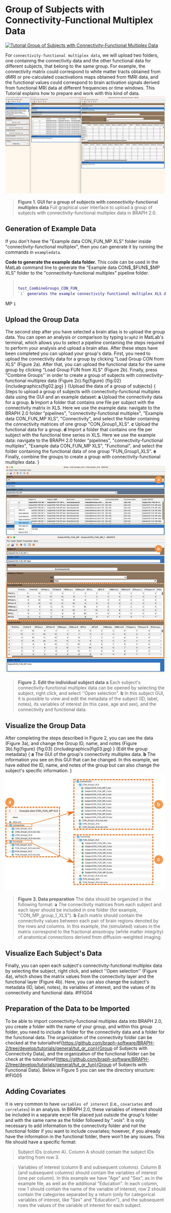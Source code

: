 # Group of Subjects with Connectivity-Functional Multiplex Data

[![Tutorial Group of Subjects with Connectivity-Functional Multiplex Data](https://img.shields.io/badge/PDF-Download-red?style=flat-square&logo=adobe-acrobat-reader)](tut_gr_con_fun_mp.pdf)

For `connectivity-functional multiplex data`, we will upload two folders, one containing the connectivity data and the other functional data for different subjects, that belong to the same group. For example, the connectivity matrix could correspond to white matter tracts obtained from dMRI or pre-calculated coactivations maps obtained from fMRI data, and the functional values could correspond to brain activation signals derived from functional MRI data at different frequencies or time windows. This Tutorial explains how to prepare and work with this kind of data.
<img src="fig01.jpg" alt="GUI for a group of subjects with connectivity-functional multiplex data">

> **Figure 1. GUI for a group of subjects with connectivity-functional multiplex data**
> Full graphical user interface to upload a group of subjects with connectivity-functional multiplex data in BRAPH 2.0. 
## Generation of Example Data

If you don't have the "Example data CON_FUN_MP XLS" folder inside "connectivity-functional multiplex", then you can generate it by running the commands in `exampledata`.

**Code to generate the example data folder.**
		This code can be used in the MatLab command line to generate the "Example data CON$_$FUN$_$MP XLS" folder to the "connectivity-functional multiplex" pipeline folder.
> ```matlab
> 
> test_CombineGroups_CON_FUN_
>`1` generates the example connectivity-functional multiplex XLS data folder.
MP  `1`
> 
## Upload the Group Data

The second step after you have selected a brain atlas is to upload the group data. You can open an analysis or comparison by typing `braph2` in MatLab's terminal, which allows you to select a pipeline containing the steps required to perform your analysis and upload a brain atlas. After these steps have been completed you can upload your group's data. First, you need to upload the connectivity data for a group by clicking "Load Group CON from XLS" (Figure 2a). After that, you can upload the functional data for the same group by clicking "Load Group FUN from XLS" (Figure 2b). Finally, press "Combine Groups'' in order to create a group of subjects with connectivity-functional multiplex data (Figure 2c).fig{figure}
	{fig:02}
	{includegraphics{fig02.jpg}
	}
	{Upload the data of a group of subjects}
	{
	Steps to upload a group of subjects with connectivity-functional multiplex data using the GUI and an example dataset: 
	**a** Upload the connectivity data for a group.
	**b** Import a folder that contains one file per subject with the connectivity matrix in XLS. Here we use the example data: navigate to the BRAPH 2.0 folder "pipelines", "connectivity-functional multiplex",  "Example data CON_FUN_MP XLS", "Connectivity", and select the folder containing the connectivity matrices of one group "CON_Group1_XLS".
     **c** Upload the functional data for a group.
 	**d** Import a folder that contains one file per subject with the functional time series in XLS. Here we use the example data: navigate to the BRAPH 2.0 folder "pipelines", "connectivity-functional multiplex",  "Example data CON_FUN_MP XLS", "Functional", and select the folder containing the functional data of one group "FUN_Group1_XLS".
   **e** Finally, combine the groups to create a group with connectivity-functional multiplex data.
	}
<img src="fig04.jpg" alt="Edit the individual subject data">

> **Figure 2. Edit the individual subject data**
> **a**  Each subject's connectivity-functional multiplex data can be opened by selecting the subject, right click, and select ''Open selection". 
	**b** In this subject GUI, it is possible to view and edit the metadata of the subject (ID, label, notes), its variables of interest (in this case, age and sex), and the connectivity and functional data. 
## Visualize the Group Data

After completing the steps described in Figure 2, you can see the data (Figure 3a), and change the Group ID, name, and notes (Figure 3b).fig{figure}
	{fig:03}
	{includegraphics{fig03.jpg}
	}
	{Edit the group metadata}
	{ 
	**a** The GUI of the group's connectivity multiplex data. 
	**b** The information you see on this GUI that can be changed. In this example, we have edited the ID, name, and notes of the group but can also change the subject's specific information.
	}
<img src="fig05.jpg" alt="Data preparation">

> **Figure 3. Data preparation**
> The data should be organized in the following format:
	**a** The connectivity matrices from each subject and each layer should be included in one folder (for example, "CON_MP_group_1_XLS"). 
	**b** Each matrix should contain the connectivity values between each pair of brain regions denoted by the rows and columns. In this example, the (simulated) values in the matrix correspond to the fractional anisotropy (white matter integrity) of anatomical connections derived from diffusion-weighted imaging.
## Visualize Each Subject's Data

Finally, you can open each subject's connectivity-functional multiplex data by selecting the subject, right click, and select ''Open selection'' (Figure 4a), which shows the matrix values from the connectivity layer and the functional layer (Figure 4b). Here, you can also change the subject's metadata (ID, label, notes), its variables of interest, and the values of its connectivity and functional data.
#!FIG04
## Preparation of the Data to be Imported

To be able to import connectivity-functional multiplex data into BRAPH 2.0, you create a folder with the name of your group, and within this group folder, you need to include a folder for the connectivity data and a folder for the functional data. The organization of the connectivity folder can be checked at the tutorialhref{https://github.com/braph-software/BRAPH-2/tree/develop/tutorials/general/tut_gr_con}{Group of Subjects with Connectivity Data}, and the organization of the functional folder can be check at the tutorialhref{https://github.com/braph-software/BRAPH-2/tree/develop/tutorials/general/tut_gr_fun}{Group of Subjects with Functional Data}. Below in Figure 5 you can see the directory structure:
#!FIG05

## Adding Covariates
	
It is very common to have `variables of interest` (i.e., `covariates` and `correlates`) in an analysis. In BRAPH 2.0, these variables of interest should be included in a separate excel file placed just outside the group's folder and with the same name as the folder followed by ".vois". It is only necessary to add information to the connectivity folder and not the functional folder if you want to include covariates; however, if you already have the information in the functional folder, there won’t be any issues.
This file should have a specific format:
> Subject IDs (column A).
Column A should contain the subject IDs starting from row 3.

> Variables of interest (column B and subsequent columns).
Column B (and subsequent columns) should contain the variables of interest (one per column). 
In this example we have "Age" and "Sex", as in the example file, as well as the additional "Education".
In each column, row 1 should contain the name of the variable of interest, row 2 should contain the categories separated by a return (only for categorical variables of interest, like "Sex" and "Education"), and the subsequent rows the values of the variable of interest for each subject.
